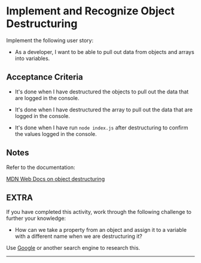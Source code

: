 # Implement and Recognize Object Destructuring

Implement the following user story:

* As a developer, I want to be able to pull out data from objects and arrays into variables.

## Acceptance Criteria

* It's done when I have destructured the objects to pull out the data that are logged in the console.

* It's done when I have destructured the array to pull out the data that are logged in the console.

* It's done when I have run `node index.js` after destructuring to confirm the values logged in the console.

## Notes

Refer to the documentation: 

[MDN Web Docs on object destructuring](https://developer.mozilla.org/en-US/docs/Web/JavaScript/Reference/Operators/Destructuring_assignment)


## EXTRA

If you have completed this activity, work through the following challenge to further your knowledge:

* How can we take a property from an object and assign it to a variable with a different name when we are destructuring it?

Use [Google](https://www.google.com) or another search engine to research this.

---

